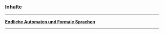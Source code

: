 


### Inhalte

___________________________________________________________________

__[Endliche Automaten und Formale Sprachen](./Automaten/Inhalte/automaten.html)__



-------------------------------------------------------------
